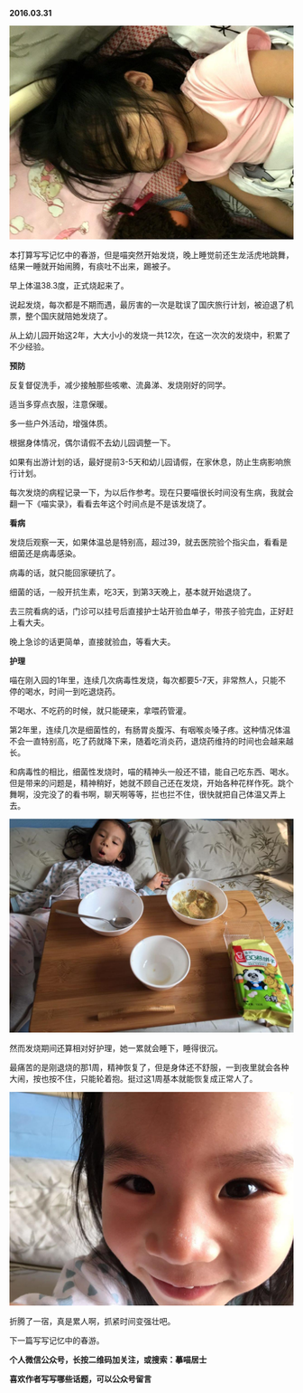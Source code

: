 
          
            
**2016.03.31**



![](img/51001-eb61885073edfd46.jpg)




本打算写写记忆中的春游，但是喵突然开始发烧，晚上睡觉前还生龙活虎地跳舞，结果一睡就开始闹腾，有痰吐不出来，踢被子。

早上体温38.3度，正式烧起来了。

说起发烧，每次都是不期而遇，最厉害的一次是耽误了国庆旅行计划，被迫退了机票，整个国庆就陪她发烧了。

从上幼儿园开始这2年，大大小小的发烧一共12次，在这一次次的发烧中，积累了不少经验。

**预防**

反复督促洗手，减少接触那些咳嗽、流鼻涕、发烧刚好的同学。

适当多穿点衣服，注意保暖。

多一些户外活动，增强体质。

根据身体情况，偶尔请假不去幼儿园调整一下。

如果有出游计划的话，最好提前3-5天和幼儿园请假，在家休息，防止生病影响旅行计划。

每次发烧的病程记录一下，为以后作参考。现在只要喵很长时间没有生病，我就会翻一下《喵实录》，看看去年这个时间点是不是该发烧了。

**看病**

发烧后观察一天，如果体温总是特别高，超过39，就去医院验个指尖血，看看是细菌还是病毒感染。

病毒的话，就只能回家硬抗了。

细菌的话，一般开抗生素，吃3天，到第3天晚上，基本就开始退烧了。

去三院看病的话，门诊可以挂号后直接护士站开验血单子，带孩子验完血，正好赶上看大夫。

晚上急诊的话更简单，直接就验血，等看大夫。

**护理**

喵在刚入园的1年里，连续几次病毒性发烧，每次都要5-7天，非常熬人，只能不停的喝水，时间一到吃退烧药。

不喝水、不吃药的时候，就只能硬来，拿喂药管灌。

第2年里，连续几次是细菌性的，有肠胃炎腹泻、有咽喉炎嗓子疼。这种情况体温不会一直特别高，吃了药就降下来，随着吃消炎药，退烧药维持的时间也会越来越长。

和病毒性的相比，细菌性发烧时，喵的精神头一般还不错，能自己吃东西、喝水。但是带来的问题是，精神稍好，她就不顾自己还在发烧，开始各种花样作死。跳个舞啊，没完没了的看书啊，聊天啊等等，拦也拦不住，很快就把自己体温又弄上去。



![](img/51001-3ee06036a270bf05.jpg)




然而发烧期间还算相对好护理，她一累就会睡下，睡得很沉。

最痛苦的是刚退烧的那1周，精神恢复了，但是身体还不舒服，一到夜里就会各种大闹，按也按不住，只能轮着抱。挺过这1周基本就能恢复成正常人了。



![](img/51001-aeb0a2b94561f629.jpg)




折腾了一宿，真是累人啊，抓紧时间变强壮吧。

下一篇写写记忆中的春游。


**个人微信公众号，长按二维码加关注，或搜索：摹喵居士**

**喜欢作者写写哪些话题，可以公众号留言**




          
        
